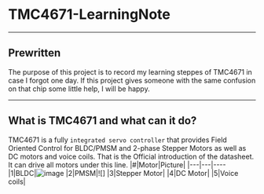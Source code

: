 # TMC4671-LearningNote
***
## Prewritten
  The purpose of this project is to record my learning steppes of TMC4671 in case I forgot one day. If this project gives someone with the same confusion on that chip some little help, I will be happy.
***
## What is TMC4671 and what can it do?
  TMC4671 is a fully `integrated servo controller` that provides Field Oriented Control for BLDC/PMSM and 2-phase Stepper Motors as well as DC motors and voice coils.
  That is the Official introduction of the datasheet.
  It can drive all motors under this line.
  |#|Motor|Picture|
|---|---|----
|1|BLDC|![image](https://static4.arrow.com/-/media/arrow/images/820-x-410/0423-disassembled_bldc_motor-header-820x410.jpg)
|2|PMSM|![]
|3|Stepper Motor|
|4|DC Motor|
|5|Voice coils|
